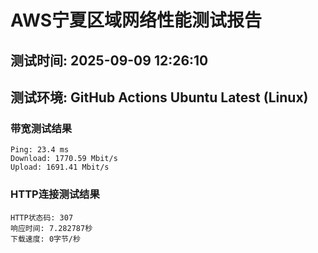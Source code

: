 # AWS宁夏区域网络性能测试报告
## 测试时间: 2025-09-09 12:26:10
## 测试环境: GitHub Actions Ubuntu Latest (Linux)

### 带宽测试结果
```
Ping: 23.4 ms
Download: 1770.59 Mbit/s
Upload: 1691.41 Mbit/s
```

### HTTP连接测试结果
```
HTTP状态码: 307
响应时间: 7.282787秒
下载速度: 0字节/秒
```


